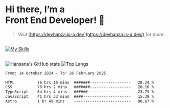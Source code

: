 # Hi there, I’m a<br>Front End Developer! 👋
> Visit [https://devhanza.is-a.dev](https://devhanza.is-a.dev/) for more.

##
[![My Skills](https://skillicons.dev/icons?i=js,ts,react,angular,nodejs,py,wordpress)](https://hansana.is-a.dev)
##
![Hansana's GitHub stats](https://github-readme-stats.vercel.app/api?username=DevHanza\&hide=issues\&show_icons=true&theme=dark)
![Top Langs](https://github-readme-stats.vercel.app/api/top-langs/?username=DevHanza\&layout=compact&theme=dark)

<!--START_SECTION:waka-->

```txt
From: 14 October 2024 - To: 26 February 2025

HTML          76 hrs 15 mins  #######------------------   28.24 %
CSS           76 hrs 2 mins   #######------------------   28.16 %
TypeScript    64 hrs 4 mins   ######-------------------   23.73 %
JavaScript    41 hrs 33 mins  ####---------------------   15.39 %
Astro         1 hr 49 mins    -------------------------   00.67 %
```

<!--END_SECTION:waka-->


